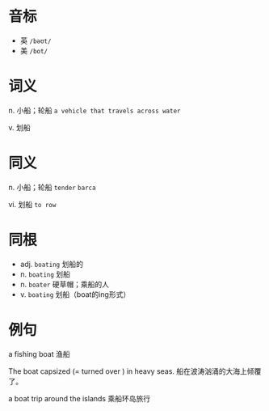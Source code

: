 # 音标

- 英 `/bəʊt/`
- 美 `/bot/`

# 词义

n. 小船；轮船
`a vehicle that travels across water`

v. 划船


# 同义

n. 小船；轮船
`tender` `barca`

vi. 划船
`to row`

# 同根

- adj. `boating` 划船的
- n. `boating` 划船
- n. `boater` 硬草帽；乘船的人
- v. `boating` 划船（boat的ing形式）

# 例句

a fishing boat
渔船

The boat capsized (=  turned over  ) in heavy seas.
船在波涛汹涌的大海上倾覆了。

a boat trip around the islands
乘船环岛旅行


